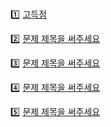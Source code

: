<br>

1️⃣ [고득점]((https://www.acmicpc.net/problem/3663))

2️⃣ [문제 제목을 써주세요](https://www.acmicpc.net/)

3️⃣ [문제 제목을 써주세요](https://www.acmicpc.net/)

4️⃣ [문제 제목을 써주세요](https://www.acmicpc.net/)

5️⃣ [문제 제목을 써주세요](https://www.acmicpc.net/)
